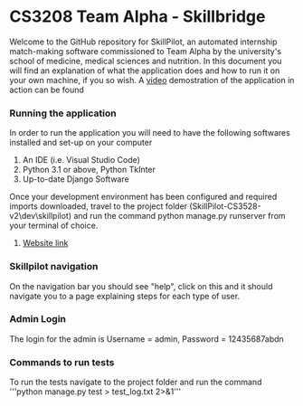 # CS3208 Team Alpha - Skillbridge
Welcome to the GitHub repository for SkillPilot, an automated internship match-making software commissioned to Team Alpha by the university's school of medicine, medical sciences and nutrition. In this document you will find an explanation of what the application does and how to run it on your own machine, if you so wish. A [video](https://www.youtube.com/watch?v=YOUR_VIDEO_ID) demostration of the application in action can be found 
### Running the application
In order to run the application you will need to have the following softwares installed and set-up on your computer
1. An IDE (i.e. Visual Studio Code)
2. Python 3.1 or above, Python TkInter
3. Up-to-date Django Software

Once your development environment has been configured and required imports downloaded, travel to the project folder (SkillPilot-CS3528-v2\dev\skillpilot) and run the command python manage.py runserver from your terminal of choice.

1. [Website link](https://www.youtube.com/watch?v=YOUR_VIDEO_ID)
### Skillpilot navigation
On the navigation bar you should see "help", click on this and it should navigate you to a page explaining steps for each type of user.

### Admin Login
The login for the admin is Username = admin, Password = 12435687abdn

### Commands to run tests
To run the tests navigate to the project folder and run the command '''python manage.py test > test_log.txt 2>&1'''
